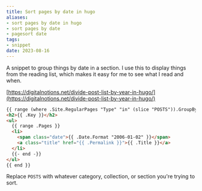 ```yaml
---
title: Sort pages by date in hugo
aliases:
- sort pages by date in hugo
- sort pages by date
- pagesort date
tags:
- snippet
date: 2023-08-16
---
```


A snippet to group things by date in a section. I use this to display things from the reading list, which makes it easy for me to see what I read and when.

[https://digitalnotions.net/divide-post-list-by-year-in-hugo/](https://digitalnotions.net/divide-post-list-by-year-in-hugo/)

```HTML
{{ range (where .Site.RegularPages "Type" "in" (slice "POSTS")).GroupByDate "2006" }}
<h2>{{ .Key }}</h2>
<ul>
  {{ range .Pages }}
  <li>
    <span class="date">{{ .Date.Format "2006-01-02" }}</span>
    <a class="title" href="{{ .Permalink }}">{{ .Title }}</a>
  </li>
  {{- end -}}
</ul>
{{ end }}
```

Replace `POSTS` with whatever category, collection, or section you're trying to sort. 